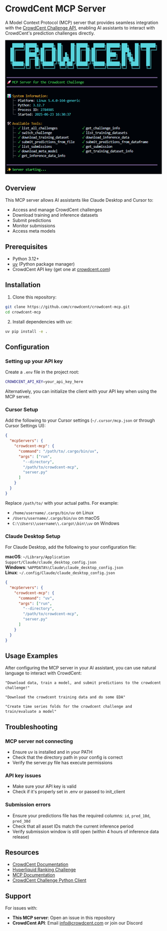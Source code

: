 # CrowdCent MCP Server

A Model Context Protocol (MCP) server that provides seamless integration with the [CrowdCent Challenge API](https://docs.crowdcent.com/), enabling AI assistants to interact with CrowdCent's prediction challenges directly.

<div align="center">
  <img src="/assets/startup.png" alt="MCP Server" />
</div>

## Overview

This MCP server allows AI assistants like Claude Desktop and Cursor to:
- Access and manage CrowdCent challenges
- Download training and inference datasets
- Submit predictions
- Monitor submissions
- Access meta models

## Prerequisites

- Python 3.12+
- [uv](https://github.com/astral-sh/uv) (Python package manager)
- CrowdCent API key (get one at [crowdcent.com](https://crowdcent.com))

## Installation

1. Clone this repository:
```bash
git clone https://github.com/crowdcent/crowdcent-mcp.git
cd crowdcent-mcp
```
2. Install dependencies with uv:
```bash
uv pip install -e .
```

## Configuration

### Setting up your API key

Create a `.env` file in the project root:
```bash
CROWDCENT_API_KEY=your_api_key_here
```

Alternatively, you can initialize the client with your API key when using the MCP server.

### Cursor Setup

Add the following to your Cursor settings (`~/.cursor/mcp.json` or through Cursor Settings UI):

```json
{
  "mcpServers": {
    "crowdcent-mcp": {
      "command": "/path/to/.cargo/bin/uv",
      "args": ["run", 
        "--directory",
        "/path/to/crowdcent-mcp",
        "server.py"
      ]
    }
  }
}
```

Replace `/path/to/` with your actual paths. For example:
- `/home/username/.cargo/bin/uv` on Linux
- `/Users/username/.cargo/bin/uv` on macOS
- `C:\\Users\\username\\.cargo\\bin\\uv` on Windows

### Claude Desktop Setup

For Claude Desktop, add the following to your configuration file:

**macOS**: `~/Library/Application Support/Claude/claude_desktop_config.json`  
**Windows**: `%APPDATA%\Claude\claude_desktop_config.json`  
**Linux**: `~/.config/Claude/claude_desktop_config.json`

```json
{
  "mcpServers": {
    "crowdcent-mcp": {
      "command": "uv",
      "args": ["run", 
        "--directory",
        "/path/to/crowdcent-mcp",
        "server.py"
      ]
    }
  }
}
```

## Usage Examples

After configuring the MCP server in your AI assistant, you can use natural language to interact with CrowdCent:

```
"Download data, train a model, and submit predictions to the crowdcent challenge!"
```

```
"Download the crowdcent training data and do some EDA"
```

```
"Create time series folds for the crowdcent challenge and train/evaluate a model"
```

## Troubleshooting

### MCP server not connecting
- Ensure uv is installed and in your PATH
- Check that the directory path in your config is correct
- Verify the server.py file has execute permissions

### API key issues
- Make sure your API key is valid
- Check if it's properly set in .env or passed to init_client

### Submission errors
- Ensure your predictions file has the required columns: `id`, `pred_10d`, `pred_30d`
- Check that all asset IDs match the current inference period
- Verify submission window is still open (within 4 hours of inference data release)

## Resources

- [CrowdCent Documentation](https://docs.crowdcent.com/)
- [Hyperliquid Ranking Challenge](https://docs.crowdcent.com/hyperliquid-ranking/)
- [MCP Documentation](https://modelcontextprotocol.io/)
- [CrowdCent Challenge Python Client](https://pypi.org/project/crowdcent-challenge/)

## Support

For issues with:
- **This MCP server**: Open an issue in this repository
- **CrowdCent API**: Email info@crowdcent.com or join our Discord